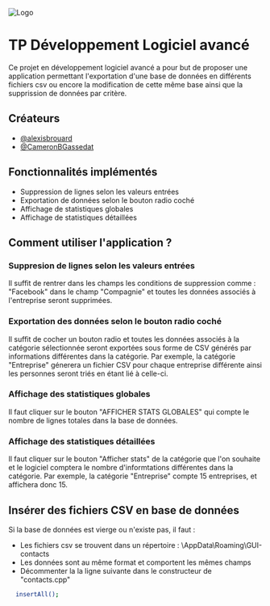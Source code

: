 
![Logo](https://cdn-images-1.medium.com/fit/t/1600/480/1*qtAvxb9Oz-9d3IIs_W1tcQ.png)


# TP Développement Logiciel avancé

Ce projet en développement logiciel avancé a pour but de proposer une application
permettant l'exportation d'une base de données en différents fichiers csv ou encore
la modification de cette même base ainsi que la supprission de données par critère.


## Créateurs

- [@alexisbrouard](https://github.com/alexisbrouard)
- [@CameronBGassedat](https://github.com/CameronBGassedat)




## Fonctionnalités implémentés

- Suppression de lignes selon les valeurs entrées
- Exportation de données selon le bouton radio coché
- Affichage de statistiques globales
- Affichage de statistiques détaillées


## Comment utiliser l'application ?

### Suppresion de lignes selon les valeurs entrées

Il suffit de rentrer dans les champs les conditions de suppression comme :
"Facebook" dans le champ "Compagnie" et toutes les données associés à l'entreprise
seront supprimées.

### Exportation des données selon le bouton radio coché

Il suffit de cocher un bouton radio et toutes les données associés à la catégorie
sélectionnée seront exportées sous forme de CSV générés par informations différentes
dans la catégorie. Par exemple, la catégorie "Entreprise" génerera un fichier CSV
pour chaque entreprise différente ainsi les personnes seront triés en étant lié à celle-ci.

### Affichage des statistiques globales

Il faut cliquer sur le bouton "AFFICHER STATS GLOBALES" qui compte le nombre de lignes
totales dans la base de données.

### Affichage des statistiques détaillées

Il faut cliquer sur le bouton "Afficher stats" de la catégorie que l'on souhaite et
le logiciel comptera le nombre d'informtations différentes dans la catégorie. Par
exemple, la catégorie "Entreprise" compte 15 entreprises, et affichera donc 15.

## Insérer des fichiers CSV en base de données

Si la base de données est vierge ou n'existe pas, il faut :
- Les fichiers csv se trouvent dans un répertoire : \AppData\Roaming\GUI-contacts
- Les données sont au même format et comportent les mêmes champs
- Décommenter la la ligne suivante dans le constructeur de "contacts.cpp"

```bash
  insertAll();
```

